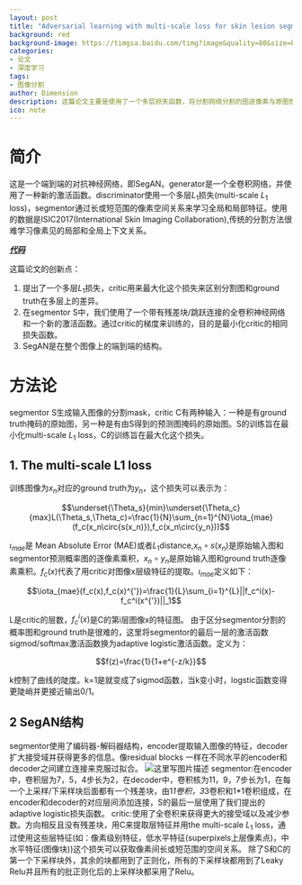 ```yaml
---
layout: post
title: "Adversarial learning with multi-scale loss for skin lesion segmentation"
background: red
background-image: https://timgsa.baidu.com/timg?image&quality=80&size=b9999_10000&sec=1535556894390&di=5cdf8102f9fa1704bf39133041393f2b&imgtype=0&src=http%3A%2F%2Fattach.bbs.miui.com%2Fforum%2F201409%2F07%2F105843odqzqby9d9bmz9mr.png
categories: 
- 论文
- 深度学习
tags: 
- 图像分割
author: Dimension
description: 这篇论文主要是使用了一个多层损失函数，将分割网络分割的图逐像素与原图想成，ground truth和原图进行想成，然后使用Discriminator进行处理，最后将二者相减算出多层损失
ico: note
---
```


# 简介
这是一个端到端的对抗神经网络，即SegAN。generator是一个全卷积网络，并使用了一种新的激活函数。discriminator使用一个多层$L_1$损失(multi-scale $L_1$ loss)，segmentor通过长或短范围的像素空间关系来学习全局和局部特征。使用的数据是ISIC2017(International Skin Imaging Collaboration),传统的分割方法很难学习像素见的局部和全局上下文关系。

[***代码***](https://github.com/YuanXue1993/SegAN)

这篇论文的创新点：
 1. 提出了一个多层$L_1$损失，critic用来最大化这个损失来区别分割图和ground truth在多层上的差异。
 2. 在segmentor S中，我们使用了一个带有残差块/跳跃连接的全卷积神经网络和一个新的激活函数。通过critic的梯度来训练的，目的是最小化critic的相同损失函数。
 3. SegAN是在整个图像上的端到端的结构。
 
# 方法论
segmentor S生成输入图像的分割mask，critic C有两种输入：一种是有ground truth掩码的原始图，另一种是有由S得到的预测图掩码的原始图。S的训练旨在最小化multi-scale $L_1$ loss，C的训练旨在最大化这个损失。
## 1. The multi-scale L1 loss
训练图像为$x_n$对应的ground truth为$y_n$，这个损失可以表示为：

$$\underset{\Theta_s}{min}\underset{\Theta_c}{max}L(\Theta_s,\Theta_c)=\frac{1}{N}\sum_{n=1}^{N}\iota_{mae}(f_c(x_n\circ{s(x_n)}),f_c(x_n\circ{y_n}))$$

$\iota_{mae}$是 Mean Absolute Error (MAE)或者$L_1$distance,$x_n\circ{s(x_n)}$是原始输入图和segmentor预测概率图的逐像素乘积，$x_n\circ{y_n}$是原始输入图和ground truth逐像素乘积。$f_c(x)$代表了用critic对图像x层级特征的提取。$\iota_{mae}$定义如下：

$$\iota_{mae}(f_c(x),f_c(x)^{'})=\frac{1}{L}\sum_{i=1}^{L}||f_c^i(x)-f_c^i(x^{'})||_1$$

L是critic的层数，$f_c^i(x)$是C的第i层图像x的特征图。
由于区分segmentor分割的概率图和ground truth是很难的，这里将segmentor的最后一层的激活函数sigmod/softmax激活函数换为adaptive logistic激活函数。定义为：

$$f(z)=\frac{1}{1+e^{-z/k}}$$

k控制了曲线的陡度。k=1是就变成了sigmod函数，当k变小时，logstic函数变得更陡峭并更接近输出0/1。
## 2 SegAN结构
segmentor使用了编码器-解码器结构，encoder提取输入图像的特征，decoder扩大接受域并获得更多的信息。像residual blocks 一样在不同水平的encoder和decoder之间建立连接来克服过拟合。
![这里写图片描述]({{site.baseurl}}/assets/images/2018-8-27/2.png)
segmentor:在encoder中，卷积层为7，5，4步长为2，在decoder中，卷积核为11，9，7步长为1，在每一个上采样/下采样块后面都有一个残差块，由1*1卷积，3*3卷积和1*1卷积组成，在encoder和decoder的对应层间添加连接，S的最后一层使用了我们提出的adaptive logistic损失函数。
critic:使用了全卷积来获得更大的接受域以及减少参数。方向相反且没有残差块，用C来提取层特征并用the multi-scale $L_1$ loss，通过使用这些层特征(如：像素级别特征，低水平特征(superpixels上层像素点)，中水平特征(图像块))这个损失可以获取像素间长或短范围的空间关系。
除了S和C的第一个下采样块外，其余的块都用到了正则化，所有的下采样块都用到了Leaky Relu并且所有的批正则化后的上采样块都采用了Relu。

